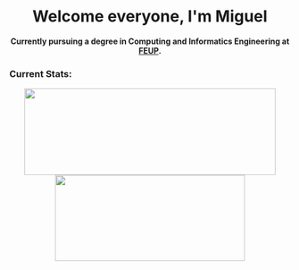 <h1 align="center"> Welcome everyone, I'm Miguel </h1>

<p align="center" style="font-weight:bold;">
    Currently pursuing a degree in Computing and Informatics Engineering at <a href="https://www.fe.up.pt">FEUP</a>.
</p>

### Current Stats:

<p align="center">
 <img width="450" height="155" align="center" src="https://github-readme-stats.vercel.app/api?username=Miteus2004&hide=prs&count_private=true&show_icons=true&theme=github_dark">
 <img width="340" height="154" align="center" src="https://github-readme-stats.vercel.app/api/top-langs/?username=Miteus2004&layout=compact&theme=github_dark&hide=Makefile,Cmake,Shell,Starlark,M4,Html,teX&line_height=27">
</p>
